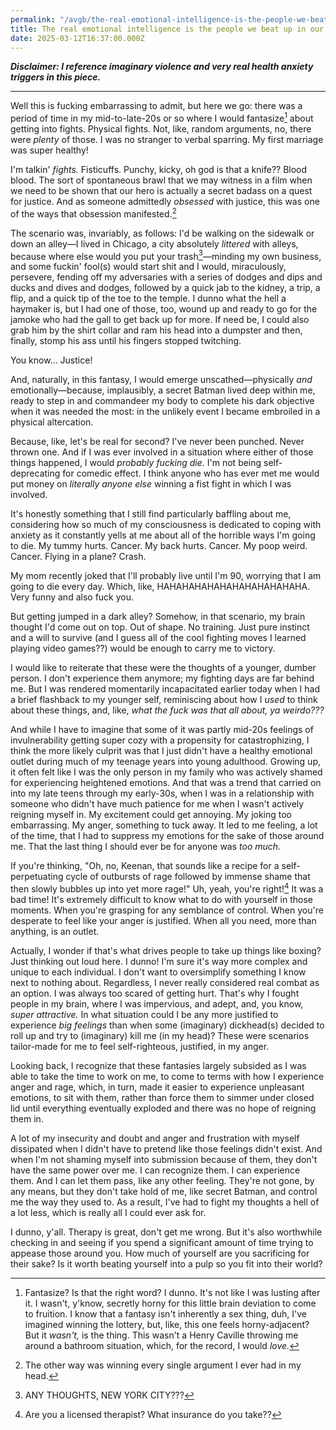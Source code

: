 ```yaml
---
permalink: "/avgb/the-real-emotional-intelligence-is-the-people-we-beat-up-in-our-heads-along-the-way/index.html"
title: The real emotional intelligence is the people we beat up in our heads along the way
date: 2025-03-12T16:37:00.000Z
---
```


***Disclaimer: I reference imaginary violence and very real health anxiety triggers in this piece.***

---

Well this is fucking embarrassing to admit, but here we go: there was a period of time in my mid-to-late-20s or so where I would fantasize[^1] about getting into fights. Physical fights. Not, like, random arguments, no, there were *plenty* of those. I was no stranger to verbal sparring. My first marriage was super healthy!

I'm talkin' *fights.* Fisticuffs. Punchy, kicky, oh god is that a knife?? Blood blood. The sort of spontaneous brawl that we may witness in a film when we need to be shown that our hero is actually a secret badass on a quest for justice. And as someone  admittedly *obsessed* with justice, this was one of the ways that obsession manifested.[^2] 

The scenario was, invariably, as follows: I'd be walking on the sidewalk or down an alley—I lived in Chicago, a city absolutely *littered* with alleys, because where else would you put your trash[^3]—minding my own business, and some fuckin' fool(s) would start shit and I would, miraculously, persevere, fending off my adversaries with a series of dodges and dips and ducks and dives and dodges, followed by a quick jab to the kidney, a trip, a flip, and a quick tip of the toe to the temple. I dunno what the hell a haymaker is, but I had one of those, too, wound up and ready to go for the jamoke who had the gall to get back up for more. If need be, I could also grab him by the shirt collar and ram his head into a dumpster and then, finally, stomp his ass until his fingers stopped twitching. 

You know... Justice! 

And, naturally, in this fantasy, I would emerge unscathed—physically *and* emotionally—because, implausibly, a secret Batman lived deep within me, ready to step in and commandeer my body to complete his dark objective when it was needed the most: in the unlikely event I became embroiled in a physical altercation.

Because, like, let's be real for second? I've never been punched. Never thrown one. And if I was ever involved in a situation where either of those things happened, I would *probably fucking die.* I'm not being self-deprecating for comedic effect. I think anyone who has ever met me would put money on *literally anyone else* winning a fist fight in which I was involved.

It's honestly something that I still find particularly baffling about me, considering how so much of my consciousness is dedicated to coping with anxiety as it constantly yells at me about all of the horrible ways I'm going to die. My tummy hurts. Cancer. My back hurts. Cancer. My poop weird. Cancer. Flying in a plane? Crash. 

My mom recently joked that I'll probably live until I'm 90, worrying that I am going to die every day. Which, like, HAHAHAHAHAHAHAHAHAHAHAHA. Very funny and also fuck you.

But getting jumped in a dark alley? Somehow, in that scenario, my brain thought I'd come out on top. Out of shape. No training. Just pure instinct and a will to survive (and I guess all of the cool fighting moves I learned playing video games??) would be enough to carry me to victory.

I would like to reiterate that these were the thoughts of a younger, dumber person. I don't experience them anymore; my fighting days are far behind me. But I was rendered momentarily incapacitated earlier today when I had a brief flashback to my younger self, reminiscing about how I *used* to think about these things, and, like, *what the fuck was that all about, ya weirdo???*

And while I have to imagine that some of it was partly mid-20s feelings of invulnerability getting super cozy with a propensity for catastrophizing, I think the more likely culprit was that I just didn't have a healthy emotional outlet during much of my teenage years into young adulthood. Growing up, it often felt like I was the only person in my family who was actively shamed for experiencing heightened emotions. And that was a trend that carried on into my late teens through my early-30s, when I was in a relationship with someone who didn't have much patience for me when I wasn't actively reigning myself in. My excitement could get annoying. My joking too embarrassing. My anger, something to tuck away. It led to me feeling, a lot of the time, that I had to suppress my emotions for the sake of those around me. That the last thing I should ever be for anyone was *too much.*

If you're thinking, "Oh, no, Keenan, that sounds like a recipe for a self-perpetuating cycle of outbursts of rage followed by immense shame that then slowly bubbles up into yet more rage!" Uh, yeah, you're right![^4] It was a bad time! It's extremely difficult to know what to do with yourself in those moments. When you're grasping for any semblance of control. When you're desperate to feel like your anger is justified. When all you need, more than anything, is an outlet.

Actually, I wonder if that's what drives people to take up things like boxing? Just thinking out loud here. I dunno! I'm sure it's way more complex and unique to each individual. I don't want to oversimplify something I know next to nothing about. Regardless, I never really considered real combat as an option. I was always too scared of getting hurt. That's why I fought people in my brain, where I was impervious, and adept, and, you know, *super attractive.* In what situation could I be any more justified to experience *big feelings* than when some (imaginary) dickhead(s) decided to roll up and try to (imaginary) kill me (in my head)? These were scenarios tailor-made for me to feel self-righteous, justified, in my anger.

Looking back, I recognize that these fantasies largely subsided as I was able to take the time to work on me, to come to terms with how I experience anger and rage, which, in turn, made it easier to experience unpleasant emotions, to sit with them, rather than force them to simmer under closed lid until everything eventually exploded and there was no hope of reigning them in.

A lot of my insecurity and doubt and anger and frustration with myself dissipated when I didn't have to pretend like those feelings didn't exist. And when I'm not shaming myself into submission because of them, they don't have the same power over me. I can recognize them. I can experience them. And I can let them pass, like any other feeling. They're not gone, by any means, but they don't take hold of me, like secret Batman, and control me the way they used to. As a result, I've had to fight my thoughts a hell of a lot less, which is really all I could ever ask for.

I dunno, y'all. Therapy is great, don't get me wrong. But it's also worthwhile checking in and seeing if you spend a significant amount of time trying to appease those around you. How much of yourself are you sacrificing for their sake? Is it worth beating yourself into a pulp so you fit into their world?

[^1]: Fantasize? Is that the right word? I dunno. It's not like I was lusting after it. I wasn't, y'know, secretly horny for this little brain deviation to come to fruition. I know that a fantasy isn't inherently a sex thing, duh, I've imagined winning the lottery, but, like, this one feels horny-adjacent? But it *wasn't,* is the thing. This wasn't a Henry Caville throwing me around a bathroom situation, which, for the record, I would *love.*

[^2]: The other way was winning every single argument I ever had in my head.

[^3]: ANY THOUGHTS, NEW YORK CITY???

[^4]: Are you a licensed therapist? What insurance do you take??

